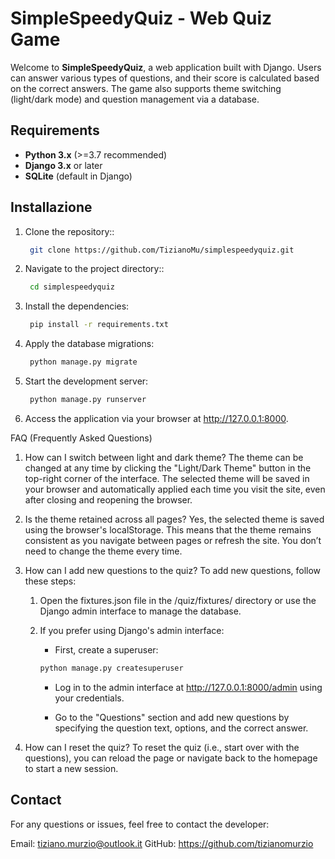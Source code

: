 # SimpleSpeedyQuiz - Web Quiz Game

Welcome to **SimpleSpeedyQuiz**, a web application built with Django. Users can answer various types of questions, and their score is calculated based on the correct answers. The game also supports theme switching (light/dark mode) and question management via a database.

## Requirements

- **Python 3.x** (>=3.7 recommended)
- **Django 3.x** or later
- **SQLite** (default in Django)

## Installazione

1. Clone the repository::

   ```bash
    git clone https://github.com/TizianoMu/simplespeedyquiz.git
    ```
2. Navigate to the project directory::
   ```bash
    cd simplespeedyquiz
    ```
3. Install the dependencies:
   ```bash
    pip install -r requirements.txt
    ```
4. Apply the database migrations:
   ```bash
    python manage.py migrate
    ```
5. Start the development server: 
   ```bash
    python manage.py runserver
    ```
6. Access the application via your browser at http://127.0.0.1:8000.

FAQ (Frequently Asked Questions)
1. How can I switch between light and dark theme?
The theme can be changed at any time by clicking the "Light/Dark Theme" button in the top-right corner of the interface. The selected theme will be saved in your browser and automatically applied each time you visit the site, even after closing and reopening the browser.

2. Is the theme retained across all pages?
Yes, the selected theme is saved using the browser's localStorage. This means that the theme remains consistent as you navigate between pages or refresh the site. You don’t need to change the theme every time.

3. How can I add new questions to the quiz?
To add new questions, follow these steps:

    1. Open the fixtures.json file in the /quiz/fixtures/ directory or use the Django admin interface to manage the database.

    2. If you prefer using Django's admin interface:

        - First, create a superuser:
        ```bash
        python manage.py createsuperuser
        ```
        - Log in to the admin interface at http://127.0.0.1:8000/admin using your credentials.

        - Go to the "Questions" section and add new questions by specifying the question text, options, and the correct answer.
4. How can I reset the quiz?
    To reset the quiz (i.e., start over with the questions), you can reload the page or navigate back to the homepage to start a new session.
## Contact
For any questions or issues, feel free to contact the developer:

Email: tiziano.murzio@outlook.it
GitHub: https://github.com/tizianomurzio
